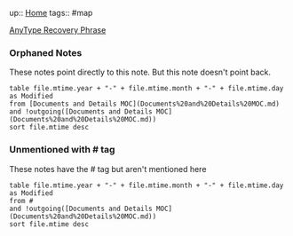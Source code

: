 up:: [Home](Maps/Home.md)
tags:: #map 

[AnyType Recovery Phrase](AnyType%20Recovery%20Phrase.md)

### Orphaned Notes
These notes point directly to this note. But this note doesn't point back.
```dataview
table file.mtime.year + "-" + file.mtime.month + "-" + file.mtime.day as Modified
from [Documents and Details MOC](Documents%20and%20Details%20MOC.md)
and !outgoing([Documents and Details MOC](Documents%20and%20Details%20MOC.md))
sort file.mtime desc
```

### Unmentioned with # tag
These notes have the # tag but aren't mentioned here

```dataview
table file.mtime.year + "-" + file.mtime.month + "-" + file.mtime.day as Modified
from # 
and !outgoing([Documents and Details MOC](Documents%20and%20Details%20MOC.md))
sort file.mtime desc
```